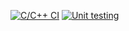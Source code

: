 [![C/C++ CI](https://github.com/rkstark98/miniproject/actions/workflows/build.yml/badge.svg)](https://github.com/rkstark98/miniproject/actions/workflows/build.yml)
[![Unit testing](https://github.com/rkstark98/miniproject/actions/workflows/unittest.yml/badge.svg)](https://github.com/rkstark98/miniproject/actions/workflows/unittest.yml)
